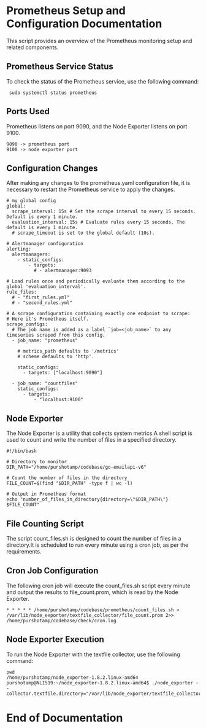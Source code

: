 # Prometheus Setup and Configuration Documentation

 This script provides an overview of the Prometheus monitoring setup and related components.

## Prometheus Service Status
 To check the status of the Prometheus service, use the following command:
```
 sudo systemctl status prometheus
```
## Ports Used
Prometheus listens on port 9090, and the Node Exporter listens on port 9100.
```
9090 -> prometheus port
9100 -> node exporter port 
```
## Configuration Changes
After making any changes to the prometheus.yaml configuration file, it is necessary to restart the Prometheus service to apply the changes.
```
# my global config
global:
  scrape_interval: 15s # Set the scrape interval to every 15 seconds. Default is every 1 minute.
  evaluation_interval: 15s # Evaluate rules every 15 seconds. The default is every 1 minute.
  # scrape_timeout is set to the global default (10s).

# Alertmanager configuration
alerting:
  alertmanagers:
    - static_configs:
        - targets:
          # - alertmanager:9093

# Load rules once and periodically evaluate them according to the global 'evaluation_interval'.
rule_files:
  # - "first_rules.yml"
  # - "second_rules.yml"

# A scrape configuration containing exactly one endpoint to scrape:
# Here it's Prometheus itself.
scrape_configs:
  # The job name is added as a label `job=<job_name>` to any timeseries scraped from this config.
  - job_name: "prometheus"

    # metrics_path defaults to '/metrics'
    # scheme defaults to 'http'.

    static_configs:
      - targets: ["localhost:9090"]

  - job_name: "countfiles"
    static_configs:
      - targets:
          - "localhost:9100"                           
```

## Node Exporter
The Node Exporter is a utility that collects system metrics.A shell script is used to count and write the number of files in a specified directory.
```
#!/bin/bash

# Directory to monitor
DIR_PATH="/home/purshotamp/codebase/go-emailapi-v6"

# Count the number of files in the directory
FILE_COUNT=$(find "$DIR_PATH" -type f | wc -l)

# Output in Prometheus format
echo "number_of_files_in_directory{directory=\"$DIR_PATH\"} $FILE_COUNT"
```

## File Counting Script
The script count_files.sh is designed to count the number of files in a directory.It is scheduled to run every minute using a cron job, as per the requirements.

## Cron Job Configuration
The following cron job will execute the count_files.sh script every minute and output the results to file_count.prom, which is read by the Node Exporter.
```
* * * * * /home/purshotamp/codebase/prometheus/count_files.sh > /var/lib/node_exporter/textfile_collector/file_count.prom 2>> /home/purshotamp/codebase/check/cron.log
```
## Node Exporter Execution
 To run the Node Exporter with the textfile collector, use the following command:
```
pwd
/home/purshotamp/node_exporter-1.8.2.linux-amd64
purshotamp@NL1519:~/node_exporter-1.8.2.linux-amd64$ ./node_exporter --collector.textfile.directory="/var/lib/node_exporter/textfile_collector"
```
# End of Documentation
